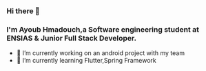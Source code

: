 ### Hi there 👋
### I'm Ayoub Hmadouch,a Software engineering student at ENSIAS & Junior Full Stack Developer.

<!--
**AyoubHmadouch/AyoubHmadouch** is a ✨ _special_ ✨ repository because its `README.md` (this file) appears on your GitHub profile.

-->

* 🔭 I’m currently working on an android project with my team
* 🌱 I’m currently learning Flutter,Spring Framework



